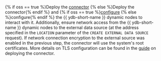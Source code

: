 {% if oss == true %}Deploy the [connector](../architecture.md#connectors) {% else %}Deploy the connector{% endif %} and {% if oss == true %}[configure](../../../devops/deployment-options/manual/federated-queries/index.md) {% else %}configure{% endif %} the {{ ydb-short-name }} dynamic nodes to interact with it. Additionally, ensure network access from the {{ ydb-short-name }} dynamic nodes to the external data source (at the address specified in the `LOCATION` parameter of the `CREATE EXTERNAL DATA SOURCE` request). If network connection encryption to the external source was enabled in the previous step, the connector will use the system's root certificates. More details on TLS configuration can be found in the [guide](../../../devops/deployment-options/manual/federated-queries/connector-deployment.md) on deploying the connector.
